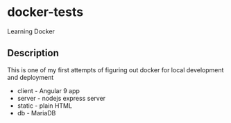 # docker-tests
Learning Docker

## Description
This is one of my first attempts of figuring out docker for local development and deployment

- client - Angular 9 app
- server - nodejs express server 
- static - plain HTML 
- db - MariaDB 
